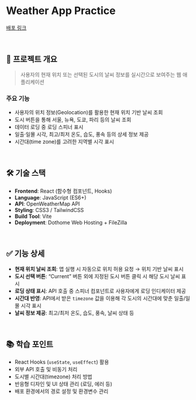 # Weather App Practice

[배포 링크](https://pingandthepong.dothome.co.kr/weather-app-practice/)

<br>

## 📌 프로젝트 개요

> 사용자의 현재 위치 또는 선택된 도시의 날씨 정보를 실시간으로 보여주는 웹 애플리케이션

### 주요 기능

- 사용자의 위치 정보(Geolocation)를 활용한 현재 위치 기반 날씨 조회
- 도시 버튼을 통해 서울, 뉴욕, 도쿄, 파리 등의 날씨 조회
- 데이터 로딩 중 로딩 스피너 표시
- 일출·일몰 시각, 최고/최저 온도, 습도, 풍속 등의 상세 정보 제공
- 시간대(time zone)를 고려한 지역별 시각 표시

<br>

## 🛠 기술 스택

- **Frontend**: React (함수형 컴포넌트, Hooks)
- **Language**: JavaScript (ES6+)
- **API**: OpenWeatherMap API
- **Styling**: CSS3 / TailwindCSS
- **Build Tool**: Vite
- **Deployment**: Dothome Web Hosting + FileZilla

<br>

## ✅ 기능 상세

- **현재 위치 날씨 조회**: 앱 실행 시 자동으로 위치 허용 요청 → 위치 기반 날씨 표시
- **도시 선택 버튼**: “Current” 버튼 외에 지정된 도시 버튼 클릭 시 해당 도시 날씨 표시
- **로딩 상태 표시**: API 호출 중 스피너 컴포넌트로 사용자에게 로딩 인디케이터 제공
- **시간대 반영**: API에서 받은 `timezone` 값을 이용해 각 도시의 시간대에 맞춘 일출/일몰 시각 표시
- **날씨 정보 제공**: 최고/최저 온도, 습도, 풍속, 날씨 상태 등

<br>

## 📚 학습 포인트

- React Hooks (`useState`, `useEffect`) 활용
- 외부 API 호출 및 비동기 처리
- 도시별 시간대(timezone) 처리 방법
- 반응형 디자인 및 UI 상태 관리 (로딩, 에러 등)
- 배포 환경에서의 경로 설정 및 환경변수 관리
